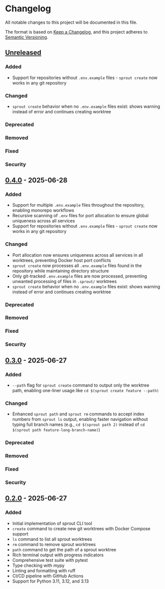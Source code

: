 # Changelog

All notable changes to this project will be documented in this file.

The format is based on [Keep a Changelog](https://keepachangelog.com/en/1.0.0/),
and this project adheres to [Semantic Versioning](https://semver.org/spec/v2.0.0.html).

## [Unreleased]

### Added
- Support for repositories without `.env.example` files - `sprout create` now works in any git repository

### Changed
- `sprout create` behavior when no `.env.example` files exist: shows warning instead of error and continues creating worktree

### Deprecated

### Removed

### Fixed

### Security

## [0.4.0] - 2025-06-28

### Added
- Support for multiple `.env.example` files throughout the repository, enabling monorepo workflows
- Recursive scanning of `.env` files for port allocation to ensure global uniqueness across all services
- Support for repositories without `.env.example` files - `sprout create` now works in any git repository

### Changed
- Port allocation now ensures uniqueness across all services in all worktrees, preventing Docker host port conflicts
- `sprout create` now processes all `.env.example` files found in the repository while maintaining directory structure
- Only git-tracked `.env.example` files are now processed, preventing unwanted processing of files in `.sprout/` worktrees
- `sprout create` behavior when no `.env.example` files exist: shows warning instead of error and continues creating worktree

### Deprecated

### Removed

### Fixed

### Security

## [0.3.0] - 2025-06-27

### Added
- `--path` flag for `sprout create` command to output only the worktree path, enabling one-liner usage like `cd $(sprout create feature --path)`

### Changed
- Enhanced `sprout path` and `sprout rm` commands to accept index numbers from `sprout ls` output, enabling faster navigation without typing full branch names (e.g., `cd $(sprout path 2)` instead of `cd $(sprout path feature-long-branch-name)`)

### Deprecated

### Removed

### Fixed

### Security

## [0.2.0] - 2025-06-27

### Added
- Initial implementation of sprout CLI tool
- `create` command to create new git worktrees with Docker Compose support
- `ls` command to list all sprout worktrees
- `rm` command to remove sprout worktrees
- `path` command to get the path of a sprout worktree
- Rich terminal output with progress indicators
- Comprehensive test suite with pytest
- Type checking with mypy
- Linting and formatting with ruff
- CI/CD pipeline with GitHub Actions
- Support for Python 3.11, 3.12, and 3.13

[Unreleased]: https://github.com/SecDev-Lab/sprout/compare/v0.4.0...HEAD
[0.2.0]: https://github.com/SecDev-Lab/sprout/compare/v0.2.0...HEAD

[0.3.0]: https://github.com/SecDev-Lab/sprout/compare/v0.3.0...HEAD

[0.4.0]: https://github.com/SecDev-Lab/sprout/compare/v0.4.0...HEAD
